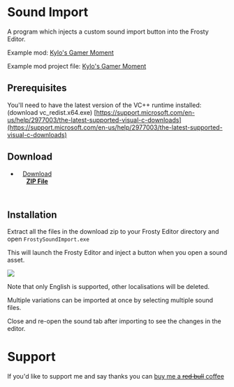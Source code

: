 # Sound Import
A program which injects a custom sound import button into the Frosty Editor. 

Example mod: [Kylo's Gamer Moment](https://mega.nz/#!upwBCKRa!h0HnJXOe_3WipsVoJr16cx3oMmLPCG9b-BFEQ40SOc8)

Example mod project file: [Kylo's Gamer Moment](https://mega.nz/#!G44w0CTI!YKTPI8yBT38G1fHVu7oi9Mgb5dUjZp2NPegJLckKV3E)

## Prerequisites
You'll need to have the latest version of the VC++ runtime installed: (download vc_redist.x64.exe)
[https://support.microsoft.com/en-us/help/2977003/the-latest-supported-visual-c-downloads](https://support.microsoft.com/en-us/help/2977003/the-latest-supported-visual-c-downloads)

## Download
<header style="position: relative; float: none;">
  <ul>
    <li style="width: 89px; border-right: 0px;"><a href="https://github.com/DanielElam/bf2-sound-import/releases/download/1.3.3/FrostySoundImport-1.3.3.3.zip">Download <strong>ZIP File</strong></a></li>
  </ul>
</header>

## Installation
Extract all the files in the download zip to your Frosty Editor directory and open `FrostySoundImport.exe`

This will launch the Frosty Editor and inject a button when you open a sound asset.

 ![](https://i.imgur.com/ENKej8w.png)

Note that only English is supported, other localisations will be deleted.

Multiple variations can be imported at once by selecting multiple sound files.

Close and re-open the sound tab after importing to see the changes in the editor. 


# Support
If you'd like to support me and say thanks you can [buy me a ~~red bull~~ coffee](http://buymeacoff.ee/dandev)
